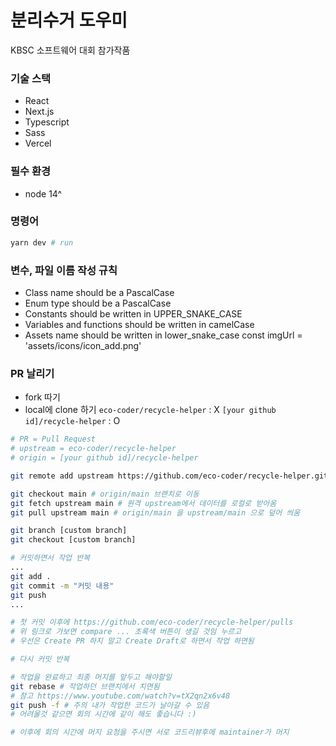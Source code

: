 # 분리수거 도우미
KBSC 소프트웨어 대회 참가작품

### 기술 스택
- React
- Next.js
- Typescript
- Sass
- Vercel

### 필수 환경
- node 14^

### 명령어
```bash
yarn dev # run 
```

### 변수, 파일 이름 작성 규칙
- Class name should be a PascalCase
- Enum type should be a PascalCase
- Constants should be written in UPPER_SNAKE_CASE
- Variables and functions should be written in camelCase
- Assets name should be written in lower_snake_case const imgUrl = 'assets/icons/icon_add.png'

### PR 날리기
- fork 따기
- local에 clone 하기 `eco-coder/recycle-helper` : X `[your github id]/recycle-helper` : O
```bash
# PR = Pull Request
# upstream = eco-coder/recycle-helper
# origin = [your github id]/recycle-helper

git remote add upstream https://github.com/eco-coder/recycle-helper.git # 최초 1회만, upstream 저장소 지정

git checkout main # origin/main 브랜치로 이동
git fetch upstream main # 원격 upstream에서 데이터를 로컬로 받아옴
git pull upstream main # origin/main 을 upstream/main 으로 덮어 씌움

git branch [custom branch]
git checkout [custom branch]

# 커밋하면서 작업 반복
...
git add .
git commit -m "커밋 내용"
git push
...

# 첫 커밋 이후에 https://github.com/eco-coder/recycle-helper/pulls 
# 위 링크로 가보면 compare ... 초록색 버튼이 생길 것임 누르고
# 우선은 Create PR 하지 말고 Create Draft로 하면서 작업 하면됨

# 다시 커밋 반복

# 작업을 완료하고 최종 머지를 앞두고 해야할일
git rebase # 작업하던 브랜치에서 치면됨
# 참고 https://www.youtube.com/watch?v=tX2qn2x6v48
git push -f # 주의 내가 작업한 코드가 날아갈 수 있음
# 어려울것 같으면 회의 시간에 같이 해도 좋습니다 :)

# 이후에 회의 시간에 머지 요청을 주시면 서로 코드리뷰후에 maintainer가 머지 
```
